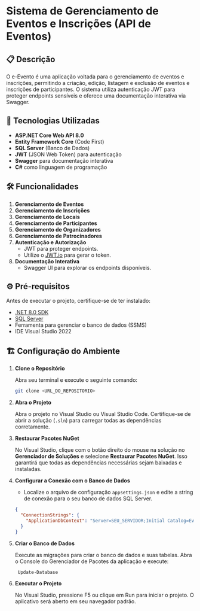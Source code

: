 # Sistema de Gerenciamento de Eventos e Inscrições (API de Eventos)

## 📋 Descrição
O e-Evento é uma aplicação voltada para o gerenciamento de eventos e inscrições, permitindo a criação, edição, listagem e exclusão de eventos e inscrições de participantes. O sistema utiliza autenticação JWT para proteger endpoints sensíveis e oferece uma documentação interativa via Swagger.

## 🚀 Tecnologias Utilizadas
- **ASP.NET Core Web API 8.0**
- **Entity Framework Core** (Code First)
- **SQL Server** (Banco de Dados)
- **JWT** (JSON Web Token) para autenticação
- **Swagger** para documentação interativa
- **C#** como linguagem de programação

## 🛠️ Funcionalidades
1. **Gerenciamento de Eventos**
2. **Gerenciamento de Inscrições**
3. **Gerenciamento de Locais**
4. **Gerenciamento de Participantes**
5. **Gerenciamento de Organizadores**
6. **Gerenciamento de Patrocinadores**
7. **Autenticação e Autorização**
   - JWT para proteger endpoints.
   - Utilize o [JWT.io](https://jwt.io/) para gerar o token.
8. **Documentação Interativa**
   - Swagger UI para explorar os endpoints disponíveis.


## ⚙️ Pré-requisitos
Antes de executar o projeto, certifique-se de ter instalado:
- [.NET 8.0 SDK](https://dotnet.microsoft.com/download)
- [SQL Server](https://www.microsoft.com/sql-server)
- Ferramenta para gerenciar o banco de dados (SSMS)
- IDE Visual Studio 2022


## 🏗️ Configuração do Ambiente

1. **Clone o Repositório**
   
   Abra seu terminal e execute o seguinte comando:

   ```bash
   git clone <URL_DO_REPOSITORIO>
2. **Abra o Projeto**

   Abra o projeto no Visual Studio ou Visual Studio Code. Certifique-se de abrir a solução (`.sln`) para carregar todas as dependências corretamente.

3. **Restaurar Pacotes NuGet**

   No Visual Studio, clique com o botão direito do mouse na solução no **Gerenciador de Soluções** e selecione **Restaurar Pacotes NuGet**. Isso garantirá que todas as dependências necessárias sejam baixadas e instaladas.

4. **Configurar a Conexão com o Banco de Dados**

   - Localize o arquivo de configuração `appsettings.json` e edite a string de conexão para o seu banco de dados SQL Server.

   ```json
   {
     "ConnectionStrings": {
       "ApplicationDbContext": "Server=SEU_SERVIDOR;Initial Catalog=EventosDb;Integrated Security=True;TrustServerCertificate=True"
     }
   }

5. **Criar o Banco de Dados**

   Execute as migrações para criar o banco de dados e suas tabelas. Abra o Console do Gerenciador de Pacotes da aplicação e execute:

    ```bash
     Update-Database
    
6. **Executar o Projeto**

    No Visual Studio, pressione F5 ou clique em Run para iniciar o projeto. O aplicativo será aberto em seu navegador padrão.
